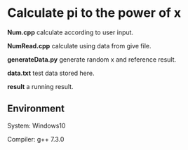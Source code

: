 # Calculate pi to the power of x
**Num.cpp** calculate according to user input.

**NumRead.cpp** calculate using data from give file.

**generateData.py** generate random x and reference result.

**data.txt** test data stored here.

**result** a running result.

## Environment
System: Windows10

Compiler: g++ 7.3.0
